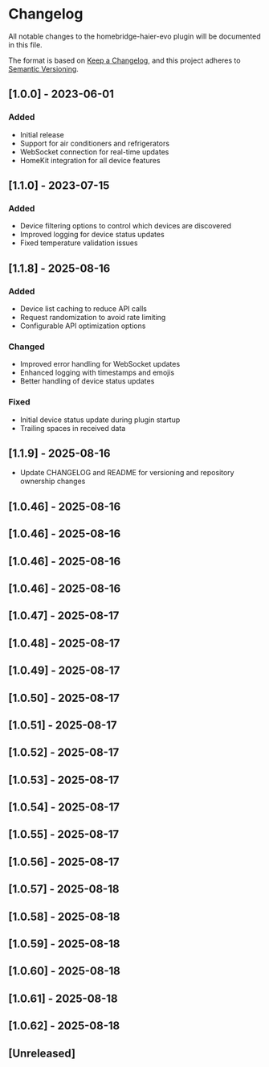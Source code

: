 # Changelog

All notable changes to the homebridge-haier-evo plugin will be documented in this file.

The format is based on [Keep a Changelog](https://keepachangelog.com/en/1.0.0/),
and this project adheres to [Semantic Versioning](https://semver.org/spec/v2.0.0.html).

## [1.0.0] - 2023-06-01

### Added

- Initial release
- Support for air conditioners and refrigerators
- WebSocket connection for real-time updates
- HomeKit integration for all device features

## [1.1.0] - 2023-07-15

### Added

- Device filtering options to control which devices are discovered
- Improved logging for device status updates
- Fixed temperature validation issues

## [1.1.8] - 2025-08-16

### Added

- Device list caching to reduce API calls
- Request randomization to avoid rate limiting
- Configurable API optimization options

### Changed

- Improved error handling for WebSocket updates
- Enhanced logging with timestamps and emojis
- Better handling of device status updates

### Fixed

- Initial device status update during plugin startup
- Trailing spaces in received data

## [1.1.9] - 2025-08-16
- Update CHANGELOG and README for versioning and repository ownership changes

## [1.0.46] - 2025-08-16

## [1.0.46] - 2025-08-16

## [1.0.46] - 2025-08-16

## [1.0.46] - 2025-08-16

## [1.0.47] - 2025-08-17

## [1.0.48] - 2025-08-17

## [1.0.49] - 2025-08-17

## [1.0.50] - 2025-08-17

## [1.0.51] - 2025-08-17

## [1.0.52] - 2025-08-17

## [1.0.53] - 2025-08-17

## [1.0.54] - 2025-08-17

## [1.0.55] - 2025-08-17

## [1.0.56] - 2025-08-17

## [1.0.57] - 2025-08-18

## [1.0.58] - 2025-08-18

## [1.0.59] - 2025-08-18

## [1.0.60] - 2025-08-18

## [1.0.61] - 2025-08-18

## [1.0.62] - 2025-08-18

## [Unreleased]
